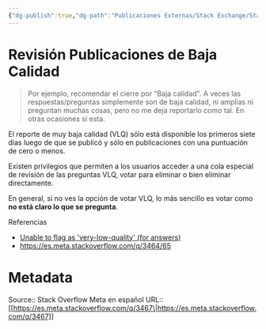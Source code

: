 ```yaml
---
{"dg-publish":true,"dg-path":"Publicaciones Externas/Stack Exchange/Stack Overflow en español/Stack Overflow en español Meta/es.meta.stackoverflow.com-3467.md","permalink":"/publicaciones-externas/stack-exchange/stack-overflow-en-espanol/stack-overflow-en-espanol-meta/es-meta-stackoverflow-com-3467/","title":"Revisión Publicaciones de Baja Calidad","hide":true,"noteIcon":"default","created":"2024-04-03T12:49:10.594-06:00","updated":"2024-04-05T16:44:03.230-06:00"}
---
```


# Revisión Publicaciones de Baja Calidad

> Por ejemplo, recomendar el cierre por "Baja calidad". A veces las respuestas/preguntas simplemente son de baja calidad, ni amplias ni preguntan muchas cosas, pero no me deja reportarlo como tal. En otras ocasiones si esta.

El reporte de muy baja calidad (VLQ) sólo está disponible los primeros siete días luego de que se publicó y sólo en publicaciones con una puntuación de cero o menos.

Existen privilegios que permiten a los usuarios acceder a una cola especial de revisión de las preguntas VLQ, votar para eliminar o bien eliminar directamente. 

En general, si no ves la opción de votar VLQ, lo más sencillo es votar como **no está claro lo que se pregunta**.

Referencias

- [Unable to flag as 'very-low-quality' (for answers)](https://meta.stackoverflow.com/q/326585/1595451)
- https://es.meta.stackoverflow.com/q/3464/65

# Metadata
Source:: Stack Overflow Meta en español
URL:: [[https://es.meta.stackoverflow.com/q/3467\|https://es.meta.stackoverflow.com/q/3467]]

